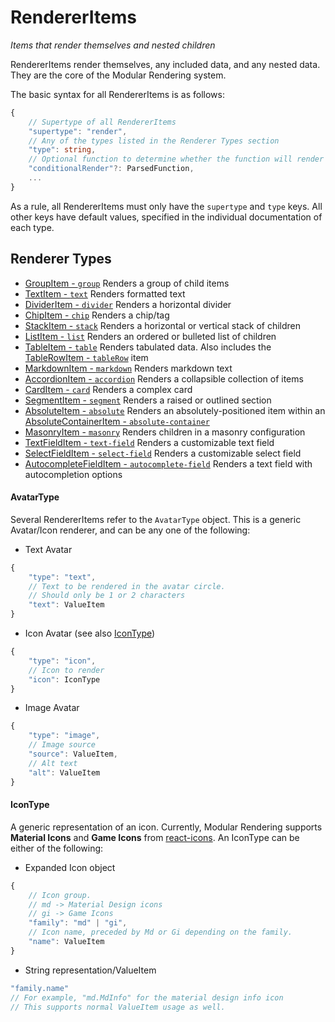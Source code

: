 # RendererItems
*Items that render themselves and nested children*

RendererItems render themselves, any included data, and any nested data. They are the core of the Modular Rendering system.

The basic syntax for all RendererItems is as follows:
```typescript
{
    // Supertype of all RendererItems
    "supertype": "render",
    // Any of the types listed in the Renderer Types section
    "type": string,
    // Optional function to determine whether the function will render
    "conditionalRender"?: ParsedFunction,
    ...
}
```
As a rule, all RendererItems must only have the `supertype` and `type` keys. All other keys have default values, specified in the individual documentation of each type.

## Renderer Types
- [GroupItem - `group`](./group.md)
    Renders a group of child items
- [TextItem - `text`](./text.md)
    Renders formatted text
- [DividerItem - `divider`](./divider.md)
    Renders a horizontal divider
- [ChipItem - `chip`](./chip.md)
    Renders a chip/tag
- [StackItem - `stack`](./stack.md)
    Renders a horizontal or vertical stack of children
- [ListItem - `list`](./list.md)
    Renders an ordered or bulleted list of children
- [TableItem - `table`](./table.md)
    Renders tabulated data. Also includes the [TableRowItem - `tableRow`](./table.md#tablerowitem---tablerow) item
- [MarkdownItem - `markdown`](./markdown.md)
    Renders markdown text
- [AccordionItem - `accordion`](./accordion.md)
    Renders a collapsible collection of items
- [CardItem - `card`](./card.md)
    Renders a complex card
- [SegmentItem - `segment`](./segment.md)
    Renders a raised or outlined section
- [AbsoluteItem - `absolute`](./absolute.md)
    Renders an absolutely-positioned item within an [AbsoluteContainerItem - `absolute-container`](./absolute.md#absolutecontaineritem---absolute-container)
- [MasonryItem - `masonry`](./masonry.md)
    Renders children in a masonry configuration
- [TextFieldItem - `text-field`](./textfield.md)
    Renders a customizable text field
- [SelectFieldItem - `select-field`](./selectfield.md)
    Renders a customizable select field
- [AutocompleteFieldItem - `autocomplete-field`](./autocomplete.md)
    Renders a text field with autocompletion options

#### AvatarType
Several RendererItems refer to the `AvatarType` object. This is a generic Avatar/Icon renderer, and can be any one of the following:
- Text Avatar
```typescript
{
    "type": "text",
    // Text to be rendered in the avatar circle.
    // Should only be 1 or 2 characters
    "text": ValueItem
}
```
- Icon Avatar (see also [IconType](#icontype))
```typescript
{
    "type": "icon",
    // Icon to render
    "icon": IconType
}
```
- Image Avatar
```typescript
{
    "type": "image",
    // Image source
    "source": ValueItem,
    // Alt text
    "alt": ValueItem
}
```

#### IconType
A generic representation of an icon. Currently, Modular Rendering supports **Material Icons** and **Game Icons** from [react-icons](https://react-icons.github.io/react-icons). An IconType can be either of the following:
- Expanded Icon object
```typescript
{
    // Icon group.
    // md -> Material Design icons
    // gi -> Game Icons
    "family": "md" | "gi",
    // Icon name, preceded by Md or Gi depending on the family.
    "name": ValueItem
}
```
- String representation/ValueItem
```typescript
"family.name"
// For example, "md.MdInfo" for the material design info icon
// This supports normal ValueItem usage as well.
```